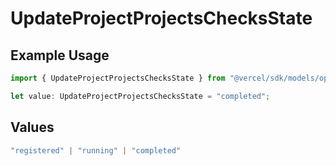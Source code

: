 # UpdateProjectProjectsChecksState

## Example Usage

```typescript
import { UpdateProjectProjectsChecksState } from "@vercel/sdk/models/operations";

let value: UpdateProjectProjectsChecksState = "completed";
```

## Values

```typescript
"registered" | "running" | "completed"
```